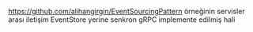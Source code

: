 https://github.com/alihangirgin/EventSourcingPattern örneğinin servisler arası iletişim EventStore yerine senkron gRPC implemente edilmiş hali
